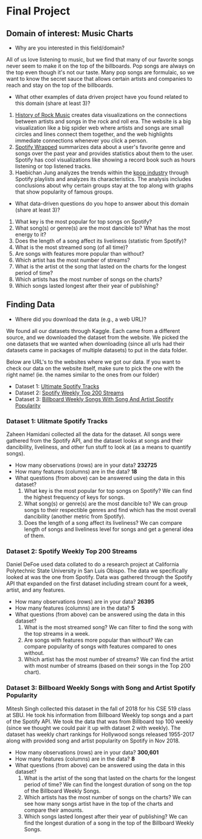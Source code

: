 # Final Project
## Domain of interest: Music Charts
- Why are you interested in this field/domain?

All of us love listening to music, but we find that many of our favorite songs never seem to make it on the top of the billboards. Pop songs are always on the top even though it's not our taste. Many pop songs are formulaic, so we want to know the secret sauce that allows certain artists and companies to reach and stay on the top of the billboards. 

- What other examples of data driven project have you found related to this domain (share at least 3)?
1. [History of Rock Music](https://svds.com/rockandroll/#littlerichard) creates data visualizations on the connections between artists and songs in the rock and roll era. The website is a big visualization like a big spider web where artists and songs are small circles and lines connect them together, and the web highlights immediate connections whenever you click a person.
2. [Spotify Wrapped](https://open.spotify.com/genre/2019-page) summarizes data about a user's favorite genre and songs over the past year and provides statistics about them to the user. Spotify has cool visualizations like showing a record book such as hours listening or top listened tracks. 
3. Haebichan Jung analyzes the trends within the [kpop industry](https://towardsdatascience.com/the-data-science-of-k-pop-understanding-bts-through-data-and-a-i-part-1-50783b198ac2) through Spotify playlists and analyzes its characteristics. The analysis includes conclusions about why certain groups stay at the top along with graphs that show popularity of famous groups.

- What data-driven questions do you hope to answer about this domain (share at least 3)?
1. What key is the most popular for top songs on Spotify?
2. What song(s) or genre(s) are the most dancible to? What has the most energy to it?
3. Does the length of a song affect its liveliness (statistic from Spotify)?
4. What is the most streamed song (of all time)?
5. Are songs with features more popular than without?
6. Which artist has the most number of streams?
7. What is the artist ot the song that lasted on the charts for the longest period of time?
8. Which artists has the most number of songs on the charts?
9. Which songs lasted longest after their year of publishing? 

## Finding Data
- Where did you download the data (e.g., a web URL)?

We found all our datasets through Kaggle. Each came from a different source, and we downloaded the dataset from the website. We picked the one datasets that we wanted when downloading (since all urls had their datasets came in packages of multiple datasets) to put in the data folder.

Below are URL's to the websites where we got our data. If you want to check our data on the website itself, make sure to pick the one with the right name! (ie. the names similar to the ones from our folder)
- Dataset 1: [Ultimate Spotify Tracks](https://www.kaggle.com/zaheenhamidani/ultimate-spotify-tracks-db)
- Dataset 2: [Spotify Weekly Top 200 Streams](https://www.kaggle.com/danield2255/data-on-songs-from-billboard-19992019#spotifyWeeklyTop200Streams.csv)
- Dataset 3: [Billboard Weekly Songs With Song And Artist Spotify Popularity](https://www.kaggle.com/miteshsingh/hollywood-music-dataset) 


### Dataset 1: Ulitmate Spotify Tracks 
Zaheen Hamidani collected all the data for the dataset. All songs were gathered from the Spotify API, and the dataset looks at songs and their dancibility, liveliness, and other fun stuff to look at (as a means to quantify songs).
- How many observations (rows) are in your data?
**232725**
- How many features (columns) are in the data?
**18**
- What questions (from above) can be answered using the data in this dataset?
  1. What key is the most popular for top songs on Spotify? We can find the highest frequency of keys for songs.
  2. What song(s) or genre(s) are the most dancible to? We can group songs to their respectible genres and find which has the most overall dancibility (another metric from Spotify).
  3. Does the length of a song affect its liveliness? We can compare length of songs and liveliness level for songs and get a general idea of them.

### Dataset 2: Spotify Weekly Top 200 Streams
Daniel DeFoe used data collated to do a research project at California Polytechnic State University in San Luis Obispo. The data we specifically looked at was the one from Spotify. Data was gathered through the Spotify API that expanded on the first dataset including stream count for a week, artist, and any features. 

- How many observations (rows) are in your data?
**26395**
- How many features (columns) are in the data?
**5**
- What questions (from above) can be answered using the data in this dataset?
  1. What is the most streamed song? We can filter to find the song with the top streams in a week.
  2. Are songs with features more popular than without? We can compare popularity of songs with features compared to ones without.
  3. Which artist has the most number of streams? We can find the artist with most number of streams (based on their songs in the Top 200 chart).
  
### Dataset 3: Billboard Weekly Songs with Song and Artist Spotify Popularity
Mitesh Singh collected this dataset in the fall of 2018 for his CSE 519 class at SBU. He took his information from Billboard Weekly top songs and a part of the Spotify API. We took the data that was from Billboard top 100 weekly (since we thought we could pair it up with dataset 2 with weekly). The dataset has weekly chart rankings for Hollywood songs released 1955-2017 along with provided song and artist popularity on Spotify in Nov 2018.

- How many observations (rows) are in your data?
**300,601**
- How many features (columns) are in the data?
**8**
- What questions (from above) can be answered using the data in this dataset?
  1. What is the artist of the song that lasted on the charts for the longest period of time? We can find the longest duration of song on the top of the Billboard Weekly Songs.
  2. Which artists has the most number of songs on the charts? We can see how many songs artist have in the top of the charts and compare their amounts.
  3. Which songs lasted longest after their year of publishing? We can find the longest duration of a song in the top of the Billboard Weekly Songs.

